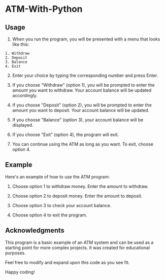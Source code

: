 # ATM-With-Python

## Usage

1. When you run the program, you will be presented with a menu that looks like this:

 ```
 1. Withdraw
 2. Deposit
 3. Balance
 4. Exit
 ```

2. Enter your choice by typing the corresponding number and press Enter.

3. If you choose "Withdraw" (option 1), you will be prompted to enter the amount you want to withdraw. Your account balance will be updated accordingly.

4. If you choose "Deposit" (option 2), you will be prompted to enter the amount you want to deposit. Your account balance will be updated.

5. If you choose "Balance" (option 3), your account balance will be displayed.

6. If you choose "Exit" (option 4), the program will exit.

7. You can continue using the ATM as long as you want. To exit, choose option 4.

## Example

Here's an example of how to use the ATM program:

1. Choose option 1 to withdraw money. Enter the amount to withdraw.

2. Choose option 2 to deposit money. Enter the amount to deposit.

3. Choose option 3 to check your account balance.

4. Choose option 4 to exit the program.

## Acknowledgments

This program is a basic example of an ATM system and can be used as a starting point for more complex projects. It was created for educational purposes.

Feel free to modify and expand upon this code as you see fit.

Happy coding!
